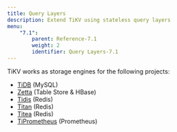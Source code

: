 ```yaml
---
title: Query Layers
description: Extend TiKV using stateless query layers
menu:
    "7.1":
        parent: Reference-7.1
        weight: 2
        identifier: Query Layers-7.1
---
```


TiKV works as storage engines for the following projects:

* [TiDB](https://github.com/pingcap/tidb) (MySQL)
* [Zetta](https://github.com/zhihu/zetta) (Table Store & HBase)
* [Tidis](https://github.com/yongman/tidis) (Redis)
* [Titan](https://github.com/distributedio/titan) (Redis)
* [Titea](https://github.com/gengmei-tech/titea) (Redis)
* [TiPrometheus](https://github.com/bragfoo/TiPrometheus) (Prometheus)
